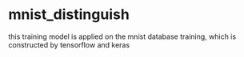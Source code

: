 # mnist_distinguish
this training model is applied on the mnist database training, which is constructed by tensorflow and keras
